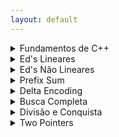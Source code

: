 ```yaml
---
layout: default
---
```

<details>
  <summary> Fundamentos de C++ </summary>
  
  - [Vector](./pages/fundamentos/vector/)
  
  - [Set](./pages/fundamentos/set/)
  
</details>

<details>
  <summary> Ed's Lineares </summary>
</details>

<details>
  <summary> Ed's Não Lineares </summary>
</details>

<details>
  <summary> Prefix Sum </summary>
</details>

<details>
  <summary> Delta Encoding </summary>
</details>

<details>
  <summary> Busca Completa </summary>
</details>

<details>
  <summary> Divisão e Conquista </summary>
</details>

<details>
  <summary> Two Pointers </summary>
</details>
